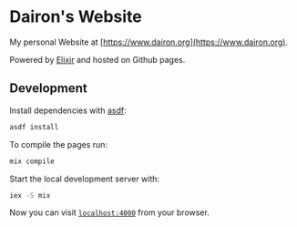 # Dairon's Website

My personal Website at [https://www.dairon.org](https://www.dairon.org).

Powered by [Elixir](https://elixir-lang.org/) and hosted on Github pages.

## Development

Install dependencies with [asdf](https://asdf-vm.com/):

```bash
asdf install
```

To compile the pages run:

```bash
mix compile
```

Start the local development server with:

```bash
iex -S mix
```

Now you can visit [`localhost:4000`](http://localhost:4000) from your browser.
